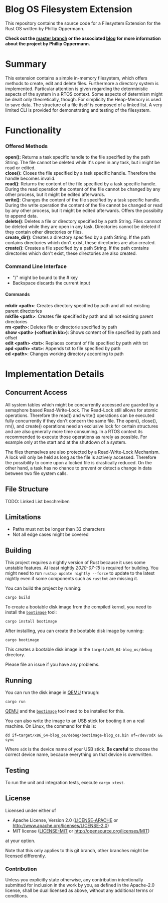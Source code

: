 # Blog OS Filesystem Extension

This repository contains the source code for a Filesystem Extension for the Rust OS written by Phillip Oppermann.

**Check out the [master branch](https://github.com/phil-opp/blog_os) or the associated [blog](https://os.phil-opp.com) for more  information about the project by Phillip Oppermann.**

# Summary
This extension contains a simple in-memory filesystem, which offers methods to create, edit and delete files. Furthermore a directory system is implemented. Particular attention is given regarding the deterministic aspects of the system in a RTOS context. Some aspects of determism might be dealt only theoretically, though. 
For simplicity the Heap-Memory is used to save data. The structure of a file itself is composed of a linked list.
A very limited CLI is provided for demonstrating and testing of the filesystem.


# Functionality
### Offered Methods
**open():** Returns a task specific handle to the file specified by the path String. The file cannot be deleted while it's open in any task, but i might be read or edited.    
**close():** Closes the file specified by a task specific handle. Therefore the handle becomes invalid.     
**read()**: Returns the content of the file specified by a task specific handle. During the read operation the content of the file cannot be changed by any other process, but it might be edited afterwards.    
**write()**: Changes the content of the file specified by a task specific handle. During the write operation the content of the file cannot be changed or read by any other process, but it might be edited afterwards. Offers the possibilty to append data.    
**delete()**: Deletes a file or directory specified by a path String. Files cannnot be deleted while they are open in any task. Directories cannot be deleted if they contain other directories or files.    
**create_dir()**: Creates a directory specified by a path String. If the path contains directories which don't exist, these directories are also created.    
**create()**: Creates a file specified by a path String. If the path contains directories which don't exist, these directories are also created.    


### Command Line Interface
- "/" might be bound to the # key
- Backspace discards the current input
#### Commands
**mkdir \<path\>**: Creates directory specified by path and all not existing parent directories    
**mkfile \<path\>**: Creates file specified by path and all not existing parent directories     
**rm \<path\>**: Deletes file or directorie specified by path    
**show \<path\> (\<offset in kb\>)**: Shows content of file specified by path and offset   
**edit \<path\> \<txt\>**: Replaces content of file specified by path with txt    
**apd \<path\> \<txt\>**: Appends txt to file specified by path     
**cd \<path\>**: Changes working directory according to path    

# Implementation Details
## Concurrent Access
All system tables which might be concurrently accessed are guarded by a semaphore based Read-Write-Lock. The Read-Lock still allows for atomic operations. Therefore the read() and write() operations can be executed fully concurrently if they don't concern the same file. The open(), close(), rm(), and create() operations need an exclusive lock for certain structures and are also generally more time consuming. In a RTOS context its recommended to execute those operations as rarely as possible. For example only at the start and at the shutdown of a system.

The files themselves are also protected by a Read-Write-Lock Mechanism. A lock will only be held as long as the file is actively accessed. Therefore the possibility to come upon a locked file is drastically reduced. On the other hand, a task has no chance to prevent or detect a change in data between two file system calls.


## File Structure
TODO: Linked List beschreiben

## Limitations
- Paths must not be longer than 32 characters
- Not all edge cases might be covered

## Building

This project requires a nightly version of Rust because it uses some unstable features. At least nightly _2020-07-15_ is required for building. You might need to run `rustup update nightly --force` to update to the latest nightly even if some components such as `rustfmt` are missing it.

You can build the project by running:

```
cargo build
```

To create a bootable disk image from the compiled kernel, you need to install the [`bootimage`] tool:

[`bootimage`]: https://github.com/rust-osdev/bootimage

```
cargo install bootimage
```

After installing, you can create the bootable disk image by running:

```
cargo bootimage
```

This creates a bootable disk image in the `target/x86_64-blog_os/debug` directory.

Please file an issue if you have any problems.

## Running

You can run the disk image in [QEMU] through:

[QEMU]: https://www.qemu.org/

```
cargo run
```

[QEMU] and the [`bootimage`] tool need to be installed for this.

You can also write the image to an USB stick for booting it on a real machine. On Linux, the command for this is:

```
dd if=target/x86_64-blog_os/debug/bootimage-blog_os.bin of=/dev/sdX && sync
```

Where `sdX` is the device name of your USB stick. **Be careful** to choose the correct device name, because everything on that device is overwritten.

## Testing

To run the unit and integration tests, execute `cargo xtest`.

## License

Licensed under either of

- Apache License, Version 2.0 ([LICENSE-APACHE](LICENSE-APACHE) or
  http://www.apache.org/licenses/LICENSE-2.0)
- MIT license ([LICENSE-MIT](LICENSE-MIT) or http://opensource.org/licenses/MIT)

at your option.

Note that this only applies to this git branch, other branches might be licensed differently.

### Contribution

Unless you explicitly state otherwise, any contribution intentionally submitted for inclusion in the work by you, as defined in the Apache-2.0 license, shall be dual licensed as above, without any additional terms or conditions.
